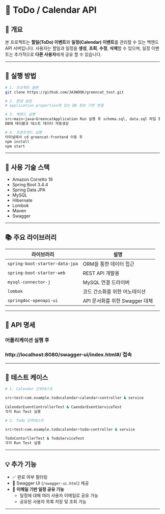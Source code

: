 # 📌 ToDo / Calendar API

## 📝 개요

본 프로젝트는 **할일(ToDo) 이벤트**와 **일정(Calendar) 이벤트**를 관리할 수 있는 백엔드 API 서버입니다.
 사용자는 할일과 일정을 **생성**, **조회**, **수정**, **삭제**할 수 있으며, 일정 이벤트는 추가적으로 **다른 사용자**에게 공유 할 수 있습니다.

---

## 🚀 실행 방법

```bash
# 1. 프로젝트 클론
git clone https://github.com/JA3WOOK/greencat_test.git

# 2. 환경 설정
# application.properties에 있는 DB 정보 기반 연결

# 3. 백엔드 실행
src>main>java>GreencatApplication Run 실행 후 schema.sql, data.sql 파일 통해
DB에 테이블과 테스트 데이터 자동생성

# 4. 프론트엔드 실행
터미널에서 cd greencat-frontend 이동 후
npm install
npm start

```

---

## 🧰 사용 기술 스택

- Amazon Corretto 19
- Spring Boot 3.4.4
- Spring Data JPA
- MySQL
- Hibernate
- Lombok
- Maven
- Swagger 

---

## 📚 주요 라이브러리

| 라이브러리                     | 설명                           |
| ------------------------------ | ------------------------------ |
| `spring-boot-starter-data-jpa` | ORM을 통한 데이터 접근         |
| `spring-boot-starter-web`      | REST API 개발용                |
| `mysql-connector-j`            | MySQL 연결 드라이버            |
| `lombok`                       | 코드 간소화를 위한 어노테이션  |
| `springdoc-openapi-ui`         | API 문서화를 위한 Swagger 대체 |

---

## 📡 API 명세



###  어플리케이션 실행 후 

### http://localhost:8080/swagger-ui/index.html#/  접속



---

## 🚀 테스트 케이스

```bash
# 1. Calendar 단위테스트

src>test>com.example.todocalendar>calendar>controller & service
										   
CalendarEventControllerTest & CaendarEventServiceTest 
각각 Run Test 실행

# 2. Todo 단위테스트

src>test>com.example.todocalendar>todo>controller & service
										   
TodoContorllerTest & TodoServiceTest 
각각 Run Test 실행
```



---

## 💡 추가 기능

- ✅ 완료 여부 필터링
- 🧭 Swagger UI (`/swagger-ui.html`) 제공
- 👥 **이메일 기반 일정 공유 기능**  
  - 일정에 대해 여러 사용자 이메일로 공유 가능  
  - 공유된 사용자 목록 저장 및 조회 가능

---
